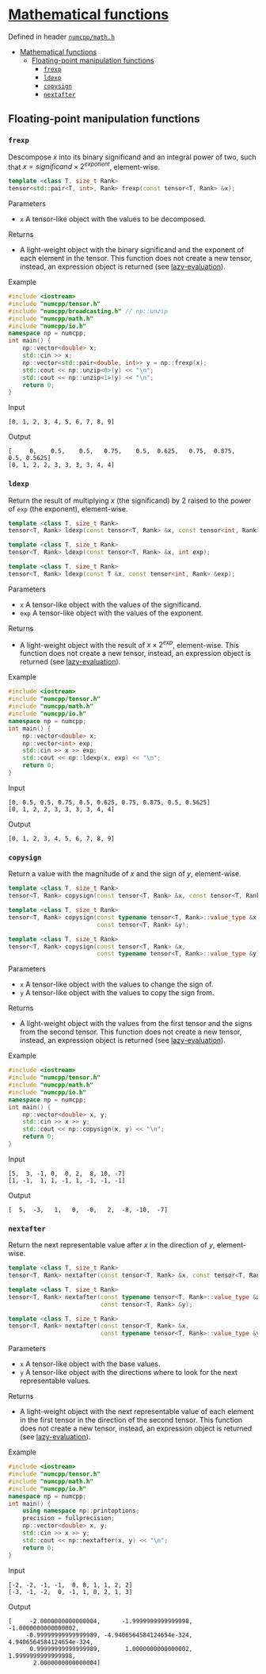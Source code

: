 # [Mathematical functions](readme.md)

Defined in header [`numcpp/math.h`](/include/numcpp/math.h)

- [Mathematical functions](#mathematical-functions)
  - [Floating-point manipulation functions](#floating-point-manipulation-functions)
    - [`frexp`](#frexp)
    - [`ldexp`](#ldexp)
    - [`copysign`](#copysign)
    - [`nextafter`](#nextafter)

## Floating-point manipulation functions

### `frexp`

Descompose $x$ into its binary significand and an integral power of two, such that $x = {significand} \times 2^{exponent}$, element-wise.
```cpp
template <class T, size_t Rank>
tensor<std::pair<T, int>, Rank> frexp(const tensor<T, Rank> &x);
```

Parameters

* `x` A tensor-like object with the values to be decomposed.

Returns

* A light-weight object with the binary significand and the exponent of each element in the tensor. This function does not create a new tensor, instead, an expression object is returned (see [lazy-evaluation](/doc/Tensor%20class/Tensor/Operators.md)).

Example

```cpp
#include <iostream>
#include "numcpp/tensor.h"
#include "numcpp/broadcasting.h" // np::unzip
#include "numcpp/math.h"
#include "numcpp/io.h"
namespace np = numcpp;
int main() {
    np::vector<double> x;
    std::cin >> x;
    np::vector<std::pair<double, int>> y = np::frexp(x);
    std::cout << np::unzip<0>(y) << "\n";
    std::cout << np::unzip<1>(y) << "\n";
    return 0;
}
```

Input

```
[0, 1, 2, 3, 4, 5, 6, 7, 8, 9]
```

Output

```
[     0,    0.5,    0.5,   0.75,    0.5,  0.625,   0.75,  0.875,    0.5, 0.5625]
[0, 1, 2, 2, 3, 3, 3, 3, 4, 4]
```

### `ldexp`

Return the result of multiplying $x$ (the significand) by 2 raised to the power of `exp` (the exponent), element-wise.
```cpp
template <class T, size_t Rank>
tensor<T, Rank> ldexp(const tensor<T, Rank> &x, const tensor<int, Rank> &exp);

template <class T, size_t Rank>
tensor<T, Rank> ldexp(const tensor<T, Rank> &x, int exp);

template <class T, size_t Rank>
tensor<T, Rank> ldexp(const T &x, const tensor<int, Rank> &exp);
```

Parameters

* `x` A tensor-like object with the values of the significand.
* `exp` A tensor-like object with the values of the exponent.

Returns

* A light-weight object with the result of $x \times 2^{exp}$, element-wise. This function does not create a new tensor, instead, an expression object is returned (see [lazy-evaluation](/doc/Tensor%20class/Tensor/Operators.md)).

Example

```cpp
#include <iostream>
#include "numcpp/tensor.h"
#include "numcpp/math.h"
#include "numcpp/io.h"
namespace np = numcpp;
int main() {
    np::vector<double> x;
    np::vector<int> exp;
    std::cin >> x >> exp;
    std::cout << np::ldexp(x, exp) << "\n";
    return 0;
}
```

Input

```
[0, 0.5, 0.5, 0.75, 0.5, 0.625, 0.75, 0.875, 0.5, 0.5625]
[0, 1, 2, 2, 3, 3, 3, 3, 4, 4]
```

Output

```
[0, 1, 2, 3, 4, 5, 6, 7, 8, 9]
```

### `copysign`

Return a value with the magnitude of $x$ and the sign of $y$, element-wise.
```cpp
template <class T, size_t Rank>
tensor<T, Rank> copysign(const tensor<T, Rank> &x, const tensor<T, Rank> &y);

template <class T, size_t Rank>
tensor<T, Rank> copysign(const typename tensor<T, Rank>::value_type &x,
                         const tensor<T, Rank> &y);

template <class T, size_t Rank>
tensor<T, Rank> copysign(const tensor<T, Rank> &x,
                         const typename tensor<T, Rank>::value_type &y);
```

Parameters

* `x` A tensor-like object with the values to change the sign of.
* `y` A tensor-like object with the values to copy the sign from.

Returns

* A light-weight object with the values from the first tensor and the signs from the second tensor. This function does not create a new tensor, instead, an expression object is returned (see [lazy-evaluation](/doc/Tensor%20class/Tensor/Operators.md)).

Example

```cpp
#include <iostream>
#include "numcpp/tensor.h"
#include "numcpp/math.h"
#include "numcpp/io.h"
namespace np = numcpp;
int main() {
    np::vector<double> x, y;
    std::cin >> x >> y;
    std::cout << np::copysign(x, y) << "\n";
    return 0;
}
```

Input

```
[5,  3, -1, 0,  0, 2,  8, 10, -7]
[1, -1,  1, 1, -1, 1, -1, -1, -1]
```

Output

```
[  5,  -3,   1,   0,  -0,   2,  -8, -10,  -7]
```

### `nextafter`

Return the next representable value after $x$ in the direction of $y$, element-wise.
```cpp
template <class T, size_t Rank>
tensor<T, Rank> nextafter(const tensor<T, Rank> &x, const tensor<T, Rank> &y);

template <class T, size_t Rank>
tensor<T, Rank> nextafter(const typename tensor<T, Rank>::value_type &x,
                          const tensor<T, Rank> &y);

template <class T, size_t Rank>
tensor<T, Rank> nextafter(const tensor<T, Rank> &x,
                          const typename tensor<T, Rank>::value_type &y);
```

Parameters

* `x` A tensor-like object with the base values.
* `y` A tensor-like object with the directions where to look for the next representable values.

Returns

* A light-weight object with the next representable value of each element in the first tensor in the direction of the second tensor. This function does not create a new tensor, instead, an expression object is returned (see [lazy-evaluation](/doc/Tensor%20class/Tensor/Operators.md)).

Example

```cpp
#include <iostream>
#include "numcpp/tensor.h"
#include "numcpp/math.h"
#include "numcpp/io.h"
namespace np = numcpp;
int main() {
    using namespace np::printoptions;
    precision = fullprecision;
    np::vector<double> x, y;
    std::cin >> x >> y;
    std::cout << np::nextafter(x, y) << "\n";
    return 0;
}
```

Input

```
[-2, -2, -1, -1,  0, 0, 1, 1, 2, 2]
[-3, -1, -2,  0, -1, 1, 0, 2, 1, 3]
```

Output

```
[     -2.0000000000000004,      -1.9999999999999998,      -1.0000000000000002, 
     -0.99999999999999989, -4.9406564584124654e-324,  4.9406564584124654e-324, 
      0.99999999999999989,       1.0000000000000002,       1.9999999999999998, 
       2.0000000000000004]
```
